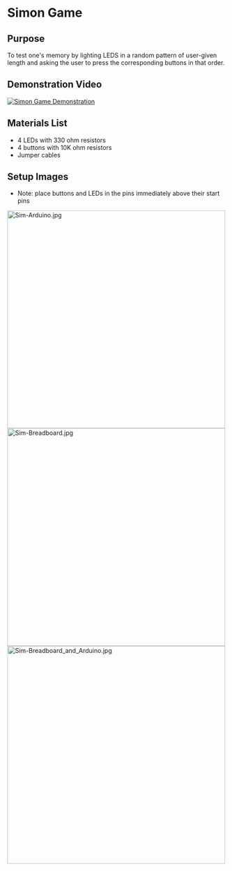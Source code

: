 # Simon Game

## Purpose
To test one's memory by lighting LEDS in a random pattern of user-given length and asking the user to press the corresponding buttons in that order.

## Demonstration Video
[![Simon Game Demonstration](http://img.youtube.com/vi/Nr3r9v9To_Q/0.jpg)](http://www.youtube.com/watch?v=Nr3r9v9To_Q "Simon Game Demonstration")

## Materials List
* 4 LEDs with 330 ohm resistors
* 4 buttons with 10K ohm resistors
* Jumper cables

## Setup Images
* Note: place buttons and LEDs in the pins immediately above their start pins
<img src="../assets/Setup_Images/Sim-Arduino.jpg" alt="Sim-Arduino.jpg" width="500"/>
<img src="../assets/Setup_Images/Sim-Breadboard.jpg" alt="Sim-Breadboard.jpg" width="500"/>
<img src="../assets/Setup_Images/Sim-Breadboard_and_Arduino.jpg" alt="Sim-Breadboard_and_Arduino.jpg" width="500"/>